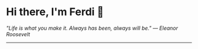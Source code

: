 <h1>Hi there, I'm Ferdi 👋</h1>

<p><em>
  "Life is what you make it. Always has been, always will be." — Eleanor Roosevelt
</em></p>

---
